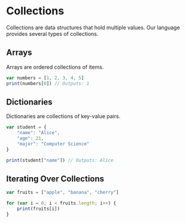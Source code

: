 # Collections

Collections are data structures that hold multiple values. Our language provides several types of collections.

## Arrays

Arrays are ordered collections of items.

```ts
var numbers = [1, 2, 3, 4, 5]
print(numbers[0]) // Outputs: 1
```

## Dictionaries

Dictionaries are collections of key-value pairs.

```ts
var student = {
    "name": "Alice",
    "age": 21,
    "major": "Computer Science"
}

print(student["name"]) // Outputs: Alice
```

## Iterating Over Collections

```ts
var fruits = ["apple", "banana", "cherry"]

for (var i = 0; i < fruits.length; i++) {
    print(fruits[i])
}
```
